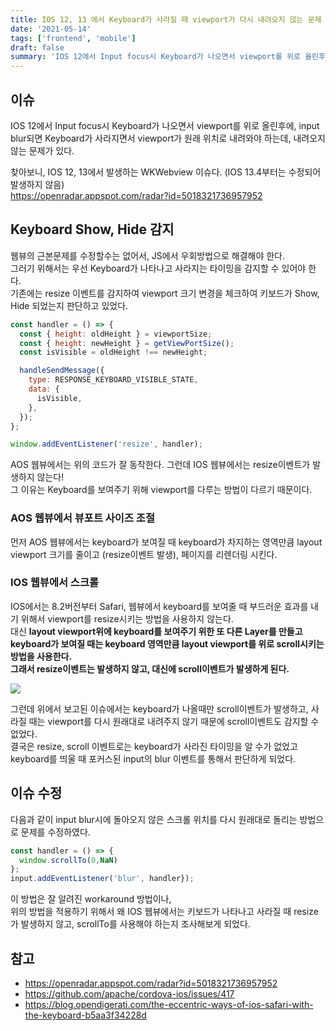 ```yaml
---
title: IOS 12, 13 에서 Keyboard가 사라질 때 viewport가 다시 내려오지 않는 문제 대응하기
date: '2021-05-14'
tags: ['frontend', 'mobile']
draft: false
summary: 'IOS 12에서 Input focus시 Keyboard가 나오면서 viewport를 위로 올린후에, input blur되면 Keyboard가 사라지면서 viewport가 원래 위치로 내려와야 하는데, 내려오지 않는 문제가 있다.'
---
```


## 이슈

IOS 12에서 Input focus시 Keyboard가 나오면서 viewport를 위로 올린후에, input blur되면 Keyboard가 사라지면서 viewport가 원래 위치로 내려와야 하는데, 내려오지 않는 문제가 있다.

찾아보니, IOS 12, 13에서 발생하는 WKWebview 이슈다. (IOS 13.4부터는 수정되어 발생하지 않음) <br />
https://openradar.appspot.com/radar?id=5018321736957952

## Keyboard Show, Hide 감지

웹뷰의 근본문제를 수정할수는 없어서, JS에서 우회방법으로 해결해야 한다. <br />
그러기 위해서는 우선 Keyboard가 나타나고 사라지는 타이밍을 감지할 수 있어야 한다. <br />
기존에는 resize 이벤트를 감지하여 viewport 크기 변경을 체크하여 키보드가 Show, Hide 되었는지 판단하고 있었다. <br />

```js
const handler = () => {
  const { height: oldHeight } = viewportSize;
  const { height: newHeight } = getViewPortSize();
  const isVisible = oldHeight !== newHeight;

  handleSendMessage({
    type: RESPONSE_KEYBOARD_VISIBLE_STATE,
    data: {
      isVisible,
    },
  });
};

window.addEventListener('resize', handler);
```

AOS 웹뷰에서는 위의 코드가 잘 동작한다. 그런데 IOS 웹뷰에서는 resize이벤트가 발생하지 않는다! <br />
그 이유는 Keyboard를 보여주기 위해 viewport를 다루는 방법이 다르기 때문이다. <br />

### AOS 웹뷰에서 뷰포트 사이즈 조절

먼저 AOS 웹뷰에서는 keyboard가 보여질 때 keyboard가 차지하는 영역만큼 layout viewport 크기를 줄이고 (resize이벤트 발생), 페이지를 리렌더링 시킨다. <br />

### IOS 웹뷰에서 스크롤

IOS에서는 8.2버전부터 Safari, 웹뷰에서 keyboard를 보여줄 때 부드러운 효과를 내기 위해서 viewport를 resize시키는 방법을 사용하지 않는다. <br />
대신 **layout viewport위에 keyboard를 보여주기 위한 또 다른 Layer를 만들고 keyboard가 보여질 때는 keyboard 영역만큼 layout viewport를 위로 scroll시키는 방법을 사용한다.** <br />
**그래서 resize이벤트는 발생하지 않고, 대신에 scroll이벤트가 발생하게 된다.**

<img src="/static/images/ios-keyboard-show.gif" />

그런데 위에서 보고된 이슈에서는 keyboard가 나올때만 scroll이벤트가 발생하고, 사라질 때는 viewport를 다시 원래대로 내려주지 않기 때문에 scroll이벤트도 감지할 수 없었다. <br />
결국은 resize, scroll 이벤트로는 keyboard가 사라진 타이밍을 알 수가 없었고 keyboard를 띄울 때 포커스된 input의 blur 이벤트를 통해서 판단하게 되었다.

## 이슈 수정

다음과 같이 input blur시에 돌아오지 않은 스크롤 위치를 다시 원래대로 돌리는 방법으로 문제를 수정하였다. <br />

```js
const handler = () => {
  window.scrollTo(0,NaN)
};
input.addEventListener('blur', handler});
```

이 방법은 잘 알려진 workaround 방법이나, <br />
위의 방법을 적용하기 위해서 왜 IOS 웹뷰에서는 키보드가 나타나고 사라질 때 resize가 발생하지 않고, scrollTo를 사용해야 하는지 조사해보게 되었다.

## 참고

- https://openradar.appspot.com/radar?id=5018321736957952
- https://github.com/apache/cordova-ios/issues/417
- https://blog.opendigerati.com/the-eccentric-ways-of-ios-safari-with-the-keyboard-b5aa3f34228d
